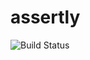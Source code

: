 # assertly
![Build Status](https://travis-ci.com/assertly-org/assertly.svg?token=Vax8msRzpGHP7UCKR1YC&branch=master)